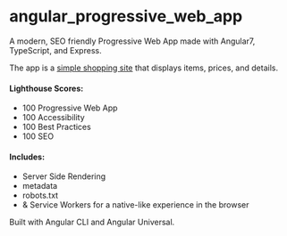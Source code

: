 # angular_progressive_web_app
A modern, SEO friendly Progressive Web App made with Angular7, TypeScript, and Express.

The app is a [simple shopping site](https://pwa-store-vouirzqive.now.sh/) that displays items, prices, and details.

#### Lighthouse Scores: 
  * 100 Progressive Web App
  * 100 Accessibility
  * 100 Best Practices
  * 100 SEO
  
#### Includes:
  * Server Side Rendering
  * metadata
  * robots.txt
  * & Service Workers for a native-like experience in the browser

Built with Angular CLI and Angular Universal. 
